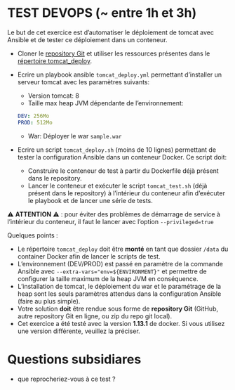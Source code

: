 # TEST DEVOPS (~ entre 1h et 3h)

Le but de cet exercice est d’automatiser le déploiement de tomcat avec Ansible et de tester ce déploiement dans un conteneur.


- Cloner le [repository Git](https://github.com/smartholiday/test-devops-2017) et utiliser les ressources présentes dans le [répertoire tomcat_deploy](./tomcat_deploy).

- Ecrire un playbook ansible ```tomcat_deploy.yml``` permettant d’installer un serveur tomcat avec les paramètres suivants:
  - Version tomcat: 8
  - Taille max heap JVM dépendante de l’environnement:

  ```yaml
  DEV: 256Mo
  PROD: 512Mo
  ```

  - War: Déployer le war  ```sample.war```

- Ecrire un script ```tomcat_deploy.sh``` (moins de 10 lignes) permettant de tester la configuration Ansible dans un conteneur Docker. Ce script doit:
  - Construire le conteneur de test à partir du Dockerfile déjà présent dans le repository.
  - Lancer le conteneur et exécuter le script ```tomcat_test.sh``` (déjà présent dans le repository) à l’intérieur du conteneur afin d’exécuter le playbook et de lancer une série de tests.

:warning: **ATTENTION** :warning: :  pour éviter des problèmes de démarrage de service à l’intérieur du conteneur, il faut le lancer avec l’option ```--privileged=true```

Quelques points :
- Le répertoire ```tomcat_deploy``` doit être **monté** en tant que dossier ```/data``` du container Docker afin de lancer le scripts de test.
- L’environnement (DEV/PROD) est passé en paramètre de la commande Ansible avec ```--extra-vars="env=${ENVIRONMENT}"``` et permettre de configurer la taille maximum de la heap JVM en conséquence.
- L’installation de tomcat, le déploiement du war et le paramétrage de la heap sont les seuls paramètres attendus dans la configuration Ansible (faire au plus simple).
- Votre solution **doit** être rendue sous forme de **repository Git** (GitHub, autre repository Git en ligne, ou zip du repo git local).
- Cet exercice a été testé avec la version **1.13.1** de docker. Si vous utilisez une version différente, veuillez la préciser.


# Questions subsidiares
- que reprocheriez-vous à ce test ?
